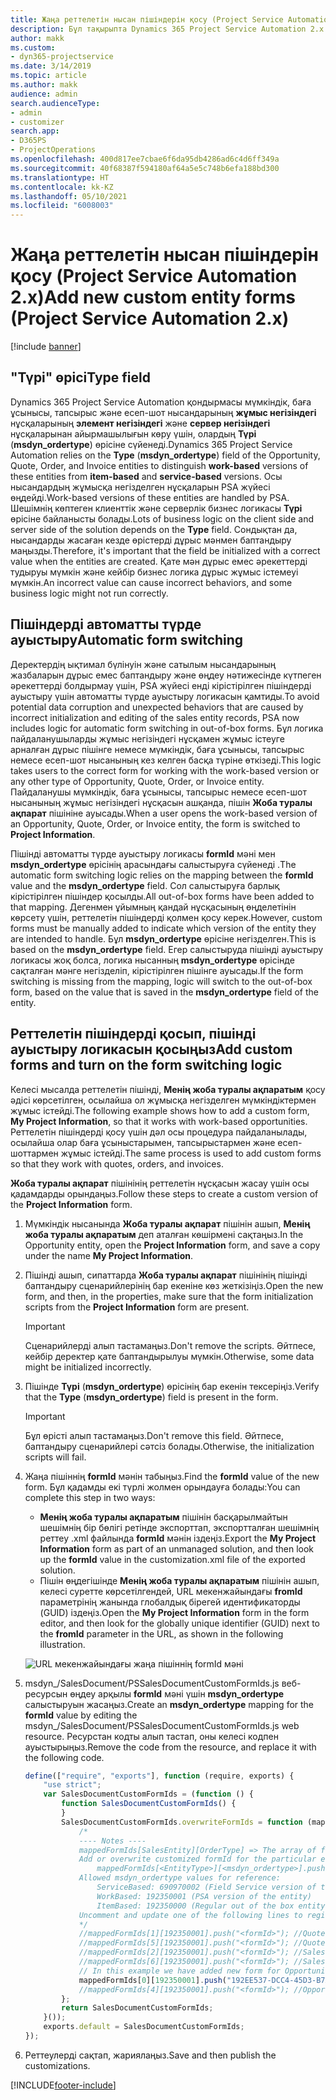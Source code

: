```yaml
---
title: Жаңа реттелетін нысан пішіндерін қосу (Project Service Automation 2.x)
description: Бұл тақырыпта Dynamics 365 Project Service Automation 2.x. нұсқасында мүмкіндіктерге, баға ұсыныстарына, тапсырыстарға немесе есеп-шоттарға реттелетін нысан пішіндерін қосу жолы туралы ақпарат берілген.
author: makk
ms.custom:
- dyn365-projectservice
ms.date: 3/14/2019
ms.topic: article
ms.author: makk
audience: admin
search.audienceType:
- admin
- customizer
search.app:
- D365PS
- ProjectOperations
ms.openlocfilehash: 400d817ee7cbae6f6da95db4286ad6c4d6ff349a
ms.sourcegitcommit: 40f68387f594180af64a5e5c748b6efa188bd300
ms.translationtype: HT
ms.contentlocale: kk-KZ
ms.lasthandoff: 05/10/2021
ms.locfileid: "6008003"
---
```

# <a name="add-new-custom-entity-forms-project-service-automation-2x"></a><span data-ttu-id="aaa2b-103">Жаңа реттелетін нысан пішіндерін қосу (Project Service Automation 2.x)</span><span class="sxs-lookup"><span data-stu-id="aaa2b-103">Add new custom entity forms (Project Service Automation 2.x)</span></span>

[!include [banner](../../includes/psa-now-project-operations.md)]

## <a name="type-field"></a><span data-ttu-id="aaa2b-104">"Түрі" өрісі</span><span class="sxs-lookup"><span data-stu-id="aaa2b-104">Type field</span></span> 

<span data-ttu-id="aaa2b-105">Dynamics 365 Project Service Automation қондырмасы мүмкіндік, баға ұсынысы, тапсырыс және есеп-шот нысандарының **жұмыс негізіндегі** нұсқаларының **элемент негізіндегі** және **сервер негізіндегі** нұсқаларынан айырмашылығын көру үшін, олардың **Түрі** (**msdyn\_ordertype**) өрісіне сүйенеді.</span><span class="sxs-lookup"><span data-stu-id="aaa2b-105">Dynamics 365 Project Service Automation relies on the **Type** (**msdyn\_ordertype**) field of the Opportunity, Quote, Order, and Invoice entities to distinguish **work-based** versions of these entities from **item-based** and **service-based** versions.</span></span> <span data-ttu-id="aaa2b-106">Осы нысандардың жұмысқа негізделген нұсқаларын PSA жүйесі өңдейді.</span><span class="sxs-lookup"><span data-stu-id="aaa2b-106">Work-based versions of these entities are handled by PSA.</span></span> <span data-ttu-id="aaa2b-107">Шешімнің көптеген клиенттік және серверлік бизнес логикасы **Түрі** өрісіне байланысты болады.</span><span class="sxs-lookup"><span data-stu-id="aaa2b-107">Lots of business logic on the client side and server side of the solution depends on the **Type** field.</span></span> <span data-ttu-id="aaa2b-108">Сондықтан да, нысандарды жасаған кезде өрістерді дұрыс мәнмен баптандыру маңызды.</span><span class="sxs-lookup"><span data-stu-id="aaa2b-108">Therefore, it's important that the field be initialized with a correct value when the entities are created.</span></span> <span data-ttu-id="aaa2b-109">Қате мән дұрыс емес әрекеттерді тудыруы мүмкін және кейбір бизнес логика дұрыс жұмыс істемеуі мүмкін.</span><span class="sxs-lookup"><span data-stu-id="aaa2b-109">An incorrect value can cause incorrect behaviors, and some business logic might not run correctly.</span></span>

## <a name="automatic-form-switching"></a><span data-ttu-id="aaa2b-110">Пішіндерді автоматты түрде ауыстыру</span><span class="sxs-lookup"><span data-stu-id="aaa2b-110">Automatic form switching</span></span>

<span data-ttu-id="aaa2b-111">Деректердің ықтимал бүлінуін және сатылым нысандарының жазбаларын дұрыс емес баптандыру және өңдеу нәтижесінде күтпеген әрекеттерді болдырмау үшін, PSA жүйесі енді кірістірілген пішіндерді ауыстыру үшін автоматты түрде ауыстыру логикасын қамтиды.</span><span class="sxs-lookup"><span data-stu-id="aaa2b-111">To avoid potential data corruption and unexpected behaviors that are caused by incorrect initialization and editing of the sales entity records, PSA now includes logic for automatic form switching in out-of-box forms.</span></span> <span data-ttu-id="aaa2b-112">Бұл логика пайдаланушыларды жұмыс негізіндегі нұсқамен жұмыс істеуге арналған дұрыс пішінге немесе мүмкіндік, баға ұсынысы, тапсырыс немесе есеп-шот нысанының кез келген басқа түріне өткізеді.</span><span class="sxs-lookup"><span data-stu-id="aaa2b-112">This logic takes users to the correct form for working with the work-based version or any other type of Opportunity, Quote, Order, or Invoice entity.</span></span> <span data-ttu-id="aaa2b-113">Пайдаланушы мүмкіндік, баға ұсынысы, тапсырыс немесе есеп-шот нысанының жұмыс негізіндегі нұсқасын ашқанда, пішін **Жоба туралы ақпарат** пішініне ауысады.</span><span class="sxs-lookup"><span data-stu-id="aaa2b-113">When a user opens the work-based version of an Opportunity, Quote, Order, or Invoice entity, the form is switched to **Project Information**.</span></span>

<span data-ttu-id="aaa2b-114">Пішінді автоматты түрде ауыстыру логикасы **formId** мәні мен **msdyn\_ordertype** өрісінің арасындағы салыстыруға сүйенеді .</span><span class="sxs-lookup"><span data-stu-id="aaa2b-114">The automatic form switching logic relies on the mapping between the **formId** value and the **msdyn\_ordertype** field.</span></span> <span data-ttu-id="aaa2b-115">Сол салыстыруға барлық кірістірілген пішіндер қосылды.</span><span class="sxs-lookup"><span data-stu-id="aaa2b-115">All out-of-box forms have been added to that mapping.</span></span> <span data-ttu-id="aaa2b-116">Дегенмен ұйымның қандай нұсқасының өңделетінін көрсету үшін, реттелетін пішіндерді қолмен қосу керек.</span><span class="sxs-lookup"><span data-stu-id="aaa2b-116">However, custom forms must be manually added to indicate which version of the entity they are intended to handle.</span></span> <span data-ttu-id="aaa2b-117">Бұл **msdyn\_ordertype** өрісіне негізделген.</span><span class="sxs-lookup"><span data-stu-id="aaa2b-117">This is based on the **msdyn\_ordertype** field.</span></span> <span data-ttu-id="aaa2b-118">Егер салыстыруда пішінді ауыстыру логикасы жоқ болса, логика нысанның **msdyn\_ordertype** өрісінде сақталған мәнге негізделіп, кірістірілген пішінге ауысады.</span><span class="sxs-lookup"><span data-stu-id="aaa2b-118">If the form switching is missing from the mapping, logic will switch to the out-of-box form, based on the value that is saved in the **msdyn\_ordertype** field of the entity.</span></span>

## <a name="add-custom-forms-and-turn-on-the-form-switching-logic"></a><span data-ttu-id="aaa2b-119">Реттелетін пішіндерді қосып, пішінді ауыстыру логикасын қосыңыз</span><span class="sxs-lookup"><span data-stu-id="aaa2b-119">Add custom forms and turn on the form switching logic</span></span>

<span data-ttu-id="aaa2b-120">Келесі мысалда реттелетін пішінді, **Менің жоба туралы ақпаратым** қосу әдісі көрсетілген, осылайша ол жұмысқа негізделген мүмкіндіктермен жұмыс істейді.</span><span class="sxs-lookup"><span data-stu-id="aaa2b-120">The following example shows how to add a custom form, **My Project Information**, so that it works with work-based opportunities.</span></span> <span data-ttu-id="aaa2b-121">Реттелетін пішіндерді қосу үшін дәл осы процедура пайдаланылады, осылайша олар баға ұсыныстарымен, тапсырыстармен және есеп-шоттармен жұмыс істейді.</span><span class="sxs-lookup"><span data-stu-id="aaa2b-121">The same process is used to add custom forms so that they work with quotes, orders, and invoices.</span></span>

<span data-ttu-id="aaa2b-122">**Жоба туралы ақпарат** пішінінің реттелетін нұсқасын жасау үшін осы қадамдарды орындаңыз.</span><span class="sxs-lookup"><span data-stu-id="aaa2b-122">Follow these steps to create a custom version of the **Project Information** form.</span></span>

1. <span data-ttu-id="aaa2b-123">Мүмкіндік нысанында **Жоба туралы ақпарат** пішінін ашып, **Менің жоба туралы ақпаратым** деп аталған көшірмені сақтаңыз.</span><span class="sxs-lookup"><span data-stu-id="aaa2b-123">In the Opportunity entity, open the **Project Information** form, and save a copy under the name **My Project Information**.</span></span>
2. <span data-ttu-id="aaa2b-124">Пішінді ашып, сипаттарда **Жоба туралы ақпарат** пішінінің пішінді баптандыру сценарийлерінің бар екеніне көз жеткізіңіз.</span><span class="sxs-lookup"><span data-stu-id="aaa2b-124">Open the new form, and then, in the properties, make sure that the form initialization scripts from the **Project Information** form are present.</span></span> 

    > [!IMPORTANT]
    > <span data-ttu-id="aaa2b-125">Сценарийлерді алып тастамаңыз.</span><span class="sxs-lookup"><span data-stu-id="aaa2b-125">Don't remove the scripts.</span></span> <span data-ttu-id="aaa2b-126">Әйтпесе, кейбір деректер қате баптандырылуы мүмкін.</span><span class="sxs-lookup"><span data-stu-id="aaa2b-126">Otherwise, some data might be initialized incorrectly.</span></span>

3. <span data-ttu-id="aaa2b-127">Пішінде **Түрі** (**msdyn\_ordertype**) өрісінің бар екенін тексеріңіз.</span><span class="sxs-lookup"><span data-stu-id="aaa2b-127">Verify that the **Type** (**msdyn\_ordertype**) field is present in the form.</span></span> 

    > [!IMPORTANT]
    > <span data-ttu-id="aaa2b-128">Бұл өрісті алып тастамаңыз.</span><span class="sxs-lookup"><span data-stu-id="aaa2b-128">Don't remove this field.</span></span> <span data-ttu-id="aaa2b-129">Әйтпесе, баптандыру сценарийлері сәтсіз болады.</span><span class="sxs-lookup"><span data-stu-id="aaa2b-129">Otherwise, the initialization scripts will fail.</span></span>

4. <span data-ttu-id="aaa2b-130">Жаңа пішіннің **formId** мәнін табыңыз.</span><span class="sxs-lookup"><span data-stu-id="aaa2b-130">Find the **formId** value of the new form.</span></span> <span data-ttu-id="aaa2b-131">Бұл қадамды екі түрлі жолмен орындауға болады:</span><span class="sxs-lookup"><span data-stu-id="aaa2b-131">You can complete this step in two ways:</span></span>

    - <span data-ttu-id="aaa2b-132">**Менің жоба туралы ақпаратым** пішінін басқарылмайтын шешімнің бір бөлігі ретінде экспорттап, экспортталған шешімнің реттеу .xml файлында **formId** мәнін іздеңіз.</span><span class="sxs-lookup"><span data-stu-id="aaa2b-132">Export the **My Project Information** form as part of an unmanaged solution, and then look up the **formId** value in the customization.xml file of the exported solution.</span></span>
    - <span data-ttu-id="aaa2b-133">Пішін өңдегішінде **Менің жоба туралы ақпаратым** пішінін ашып, келесі суретте көрсетілгендей, URL мекенжайындағы **fromId** параметрінің жанында глобалдық бірегей идентификаторды (GUID) іздеңіз.</span><span class="sxs-lookup"><span data-stu-id="aaa2b-133">Open the **My Project Information** form in the form editor, and then look for the globally unique identifier (GUID) next to the **fromId** parameter in the URL, as shown in the following illustration.</span></span>

    ![URL мекенжайындағы жаңа пішіннің formId мәні](media/how-to-add-custom-forms-in-v2.0.png)

5. <span data-ttu-id="aaa2b-135">msdyn\_/SalesDocument/PSSalesDocumentCustomFormIds.js веб-ресурсын өңдеу арқылы **formId** мәні үшін **msdyn\_ordertype** салыстыруын жасаңыз.</span><span class="sxs-lookup"><span data-stu-id="aaa2b-135">Create an **msdyn\_ordertype** mapping for the **formId** value by editing the msdyn\_/SalesDocument/PSSalesDocumentCustomFormIds.js web resource.</span></span> <span data-ttu-id="aaa2b-136">Ресурстан кодты алып тастап, оны келесі кодпен ауыстырыңыз.</span><span class="sxs-lookup"><span data-stu-id="aaa2b-136">Remove the code from the resource, and replace it with the following code.</span></span>

    ```javascript
    define(["require", "exports"], function (require, exports) {
        "use strict";
        var SalesDocumentCustomFormIds = (function () {
            function SalesDocumentCustomFormIds() {
            }
            SalesDocumentCustomFormIds.overwriteFormIds = function (mappedFormIds) {
                /*
                ---- Notes ----
                mappedFormIds[SalesEntity][OrderType] => The array of forms IDs that support particular entity and order type
                Add or overwrite customized formId for the particular entity and order type by calling:
                    mappedFormIds[<EntityType>][<msdyn_ordertype>].push("<formId>");
                Allowed msdyn_ordertype values for reference:
                    ServiceBased: 690970002 (Field Service version of the entity)
                    WorkBased: 192350001 (PSA version of the entity)
                    ItemBased: 192350000 (Regular out of the box entity)
                Uncomment and update one of the following lines to register custom PSA form for required entity:
                */      
                //mappedFormIds[1][192350001].push("<formId>"); //Quote
                //mappedFormIds[5][192350001].push("<formId>"); //Quote Line
                //mappedFormIds[2][192350001].push("<formId>"); //Sales Order
                //mappedFormIds[6][192350001].push("<formId>"); //Sales Order Line
                // In this example we have added new form for Opportunity
                mappedFormIds[0][192350001].push("192EE537-DCC4-45D3-B7AF-EA694B9113D2"); //Opportunity
                //mappedFormIds[4][192350001].push("<formId>"); //Opportunity Line
            };
            return SalesDocumentCustomFormIds;
        }());
        exports.default = SalesDocumentCustomFormIds;
    });
    ```

6. <span data-ttu-id="aaa2b-137">Реттеулерді сақтап, жариялаңыз.</span><span class="sxs-lookup"><span data-stu-id="aaa2b-137">Save and then publish the customizations.</span></span>


[!INCLUDE[footer-include](../../includes/footer-banner.md)]